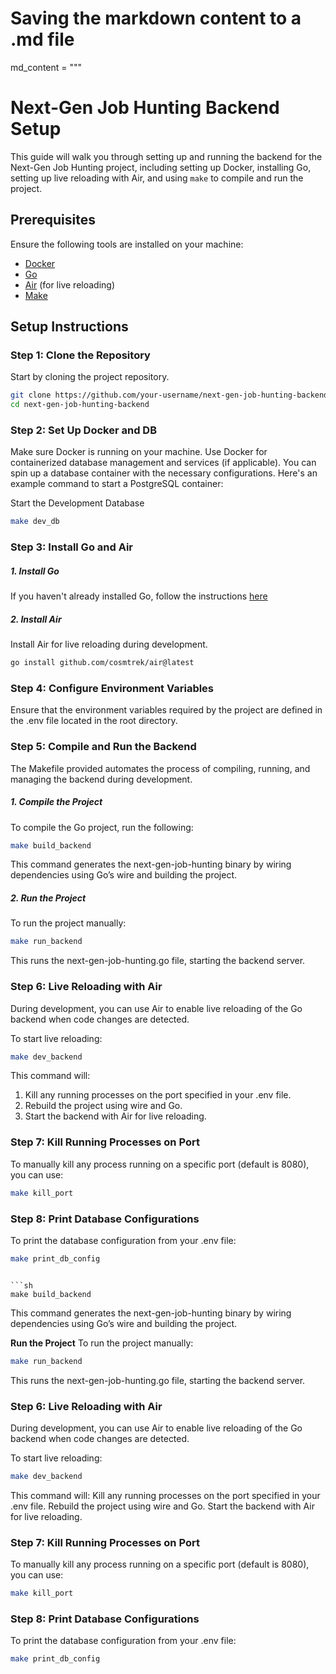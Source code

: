 # Saving the markdown content to a .md file

md_content = """

# Next-Gen Job Hunting Backend Setup

This guide will walk you through setting up and running the backend for the Next-Gen Job Hunting project, including setting up Docker, installing Go, setting up live reloading with Air, and using `make` to compile and run the project.

## Prerequisites

Ensure the following tools are installed on your machine:

- [Docker](https://docs.docker.com/get-docker/)
- [Go](https://go.dev/doc/install)
- [Air](https://github.com/cosmtrek/air) (for live reloading)
- [Make](https://www.gnu.org/software/make/)

## Setup Instructions

### Step 1: Clone the Repository

Start by cloning the project repository.

```bash
git clone https://github.com/your-username/next-gen-job-hunting-backend.git
cd next-gen-job-hunting-backend
```

### Step 2: Set Up Docker and DB

Make sure Docker is running on your machine. Use Docker for containerized database management and services (if applicable). You can spin up a database container with the necessary configurations. Here's an example command to start a PostgreSQL container:

Start the Development Database

```sh
make dev_db
```

### Step 3: Install Go and Air

##### 1. Install Go

If you haven't already installed Go, follow the instructions [here](https://go.dev/doc/install)

##### 2. Install Air

Install Air for live reloading during development.

```sh
go install github.com/cosmtrek/air@latest
```

### Step 4: Configure Environment Variables

Ensure that the environment variables required by the project are defined in the .env file located in the root directory.

### Step 5: Compile and Run the Backend

The Makefile provided automates the process of compiling, running, and managing the backend during development.

##### 1. Compile the Project

To compile the Go project, run the following:

```sh
make build_backend
```

This command generates the next-gen-job-hunting binary by wiring dependencies using Go’s wire and building the project.

##### 2. Run the Project

To run the project manually:

```sh
make run_backend
```

This runs the next-gen-job-hunting.go file, starting the backend server.

### Step 6: Live Reloading with Air

During development, you can use Air to enable live reloading of the Go backend when code changes are detected.

To start live reloading:

```sh
make dev_backend
```

This command will:

1. Kill any running processes on the port specified in your .env file.
2. Rebuild the project using wire and Go.
3. Start the backend with Air for live reloading.

### Step 7: Kill Running Processes on Port

To manually kill any process running on a specific port (default is 8080), you can use:

```sh
make kill_port
```

### Step 8: Print Database Configurations

To print the database configuration from your .env file:

```sh
make print_db_config
```

````

```sh
make build_backend
````

This command generates the next-gen-job-hunting binary by wiring dependencies using Go’s wire and building the project.

**Run the Project**
To run the project manually:

```sh
make run_backend
```

This runs the next-gen-job-hunting.go file, starting the backend server.

### Step 6: Live Reloading with Air

During development, you can use Air to enable live reloading of the Go backend when code changes are detected.

To start live reloading:

```sh
make dev_backend
```

This command will:
Kill any running processes on the port specified in your .env file.
Rebuild the project using wire and Go.
Start the backend with Air for live reloading.

### Step 7: Kill Running Processes on Port

To manually kill any process running on a specific port (default is 8080), you can use:

```sh
make kill_port
```

### Step 8: Print Database Configurations

To print the database configuration from your .env file:

```sh
make print_db_config
```
